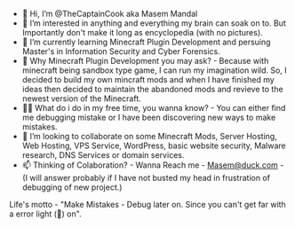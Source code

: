 - 👋 Hi, I’m @TheCaptainCook aka Masem Mandal
- 👀 I’m interested in anything and everything my brain can soak on to. But Importantly don't make it long as encyclopedia (with no pictures).
- 🌱 I’m currently learning Minecraft Plugin Development and persuing Master's in Information Security and Cyber Forensics.
- 🌱 Why Minecraft Plugin Development you may ask? - Because with minecraft being sandbox type game, I can run my imagination wild. So, I decided to build my own  mincraft mods and when I have finished my ideas then decided to maintain the abandoned mods and revieve to the newest version of the Minecraft.
- 🏄‍♂️ What do i do in my free time, you wanna know? - You can either find me debugging mistake or I have been discovering new ways to make mistakes. 
- 💞️ I’m looking to collaborate on some Minecraft Mods, Server Hosting, Web Hosting, VPS Service, WordPress, basic website security, Malware research, DNS Services or domain services. 
- 📫 Thinking of Colaboration? - Wanna Reach me - Masem@duck.com - (I will answer probably if I have not busted my head in frustration of debugging of new project.)

Life's motto - "Make Mistakes - Debug later on. Since you can't get far with a error light (🔴) on".

<!---
TheCaptainCook is a ✨ special ✨ repository because its `README.md` (this file) appears on your GitHub profile.
You can click the Preview link to take a look at your changes.
--->
